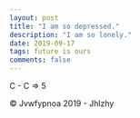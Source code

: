 ```yaml
---
layout: post
title: "I am so depressed."
description: "I am so lonely."
date: 2019-09-17
tags: future is ours
comments: false
---
```


C - C => 5

© Jvwfypnoa 2019 - Jhlzhy
